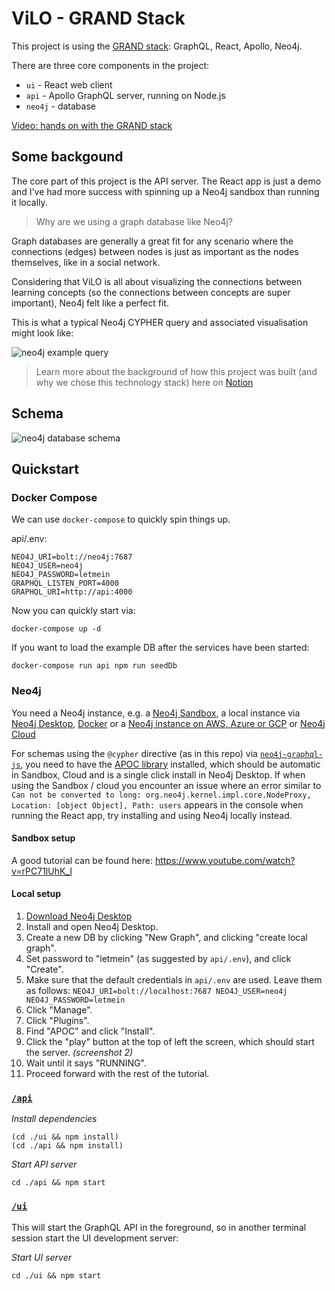 # ViLO - GRAND Stack

This project is using the [GRAND stack](https://grandstack.io): GraphQL, React, Apollo, Neo4j.

There are three core components in the project:

- `ui` - React web client
- `api` - Apollo GraphQL server, running on Node.js
- `neo4j` - database

[Video: hands on with the GRAND stack](http://www.youtube.com/watch?v=rPC71lUhK_I)

## Some backgound

The core part of this project is the API server. The React app is just a demo and I've had more success with spinning up a Neo4j sandbox than running it locally.

> Why are we using a graph database like Neo4j?

Graph databases are generally a great fit for any scenario where the connections (edges) between nodes is just as important as the nodes themselves, like in a social network.

Considering that ViLO is all about visualizing the connections between learning concepts (so the connections between concepts are super important), Neo4j felt like a perfect fit.

This is what a typical Neo4j CYPHER query and associated visualisation might look like:

![neo4j example query](https://cdn-images-1.medium.com/max/640/1*wIwsGcV9zOJZ2to1UuQn7g.png)

> Learn more about the background of how this project was built (and why we chose this technology stack) here on [Notion](https://www.notion.so/dmeechan/ViLO-b845f695584b43c593db00c3b684c5b9)

## Schema

![neo4j database schema](https://i.imgur.com/Qx1JRO7.png)

## Quickstart

### Docker Compose

We can use `docker-compose` to quickly spin things up.

api/.env:
```
NEO4J_URI=bolt://neo4j:7687
NEO4J_USER=neo4j
NEO4J_PASSWORD=letmein
GRAPHQL_LISTEN_PORT=4000
GRAPHQL_URI=http://api:4000
```

Now you can quickly start via:
```
docker-compose up -d
```

If you want to load the example DB after the services have been started:
```
docker-compose run api npm run seedDb
```

### Neo4j

You need a Neo4j instance, e.g. a [Neo4j Sandbox](http://neo4j.com/sandbox), a local instance via [Neo4j Desktop](https://neo4j.com/download), [Docker](http://hub.docker.com/_/neo4j) or a [Neo4j instance on AWS, Azure or GCP](http://neo4j.com/developer/guide-cloud-deployment) or [Neo4j Cloud](http://neo4j.com/cloud)

For schemas using the  `@cypher` directive (as in this repo) via [`neo4j-graphql-js`](https://github.com/neo4j-graphql/neo4j-graphql-js), you need to have the [APOC library](https://github.com/neo4j-contrib/neo4j-apoc-procedures) installed, which should be automatic in Sandbox, Cloud and is a single click install in Neo4j Desktop. If when using the Sandbox / cloud you encounter an issue where an error similar to `Can not be converted to long: org.neo4j.kernel.impl.core.NodeProxy, Location: [object Object], Path: users` appears in the console when running the React app, try installing and using Neo4j locally instead.

#### Sandbox setup
A good tutorial can be found here: https://www.youtube.com/watch?v=rPC71lUhK_I

#### Local setup
1. [Download Neo4j Desktop](https://neo4j.com/download/)
2. Install and open Neo4j Desktop.
3. Create a new DB by clicking "New Graph", and clicking "create local graph".
4. Set password to "letmein" (as suggested by `api/.env`), and click "Create".
5. Make sure that the default credentials in `api/.env` are used. Leave them as follows: `NEO4J_URI=bolt://localhost:7687 NEO4J_USER=neo4j NEO4J_PASSWORD=letmein`
6.  Click "Manage".
7. Click "Plugins".
8. Find "APOC" and click "Install".
9. Click the "play" button at the top of left the screen, which should start the server. _(screenshot 2)_
10. Wait until it says "RUNNING".
11. Proceed forward with the rest of the tutorial.

### [`/api`](./api)

*Install dependencies*

```
(cd ./ui && npm install)
(cd ./api && npm install)
```

*Start API server*
```
cd ./api && npm start
```

### [`/ui`](./ui)

This will start the GraphQL API in the foreground, so in another terminal session start the UI development server:

*Start UI server*
```
cd ./ui && npm start
```
